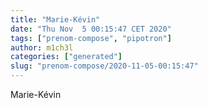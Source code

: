 ```yaml
---
title: "Marie-Kévin"
date: "Thu Nov  5 00:15:47 CET 2020"
tags: ["prenom-compose", "pipotron"]
author: m1ch3l
categories: ["generated"]
slug: "prenom-compose/2020-11-05-00:15:47"
---
```


Marie-Kévin

